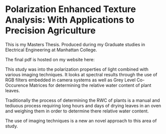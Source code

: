 # Polarization Enhanced Texture Analysis: With Applications to Precision Agriculture

This is my Masters Thesis. Produced during my Graduate studies in Electrical Engineering
at Manhattan College.

The final pdf is hosted on my website here: [](https://nicholasericksen.com/assets/Thesis.pdf)

This study was into the polarization properties of light combined with various imaging techniques.
It looks at spectral results through the use of RGB filters embedded in camera systems as 
well as Grey Level Co-Occurence Matrices for determining the relative water content of plant leaves.

Traditionally the process of determining the RWC of plants is a manual and tediuous process requiring 
long hours and days of drying leaves in an oven and weighing them in order to determine there relative water content.

The use of imaging techniques is a new an novel approach to this area of study.
